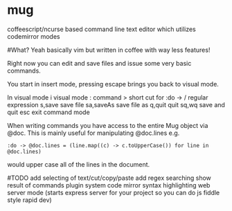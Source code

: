 mug
===

coffeescript/ncurse based command line text editor which utilizes codemirror modes

#What?
Yeah basically vim but written in coffee with way less features! 

Right now you can edit and save files and issue some very basic commands.

You start in insert mode, pressing escape brings you back to visual mode. 

In visual mode 
	i visual mode
	: command
	> short cut for :do -> 
	/ regular expression
	s,save save file
	sa,saveAs save file as
	q,quit quit
	sq,wq save and quit
	esc exit command mode

When writing commands you have access to the entire Mug object via @doc. This is mainly useful for manipulating @doc.lines e.g. 

	:do -> @doc.lines = (line.map((c) -> c.toUpperCase()) for line in @doc.lines)

would upper case all of the lines in the document.

#TODO
add selecting of text/cut/copy/paste
add regex searching
show result of commands
plugin system 
code mirror syntax highlighting 
web server mode (starts express server for your project so you can do js fiddle style rapid dev)